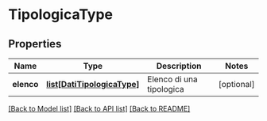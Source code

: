 # TipologicaType

## Properties
Name | Type | Description | Notes
------------ | ------------- | ------------- | -------------
**elenco** | [**list[DatiTipologicaType]**](DatiTipologicaType.md) | Elenco di una tipologica | [optional] 

[[Back to Model list]](../README.md#documentation-for-models) [[Back to API list]](../README.md#documentation-for-api-endpoints) [[Back to README]](../README.md)

